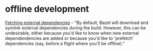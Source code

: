 # offline development

[Fetching external dependencies](https://docs.bazel.build/versions/0.28.0/guide.html#fetch) - "By default, Bazel will download and symlink external dependencies during the build. However, this can be undesirable, either because you'd like to know when new external dependendencies are added or because you'd like to 'prefetch' dependencies (say, before a flight where you'll be offline)."